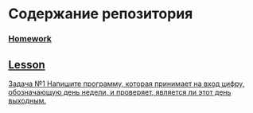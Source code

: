 # Содержание репозитория
### [Homework](https://github.com/Ruslan7121/Getting_to_know_Python/tree/master/Homework)
## [Lesson](https://github.com/Ruslan7121/Getting_to_know_Python/tree/master/Homework/Lesson%201)
[Задача №1 Напишите программу, которая принимает на вход цифру, обозначающую день недели, и проверяет, является ли этот день выходным.](https://github.com/Ruslan7121/Getting_to_know_Python/tree/master/Homework/Lesson%201/Task%201)
